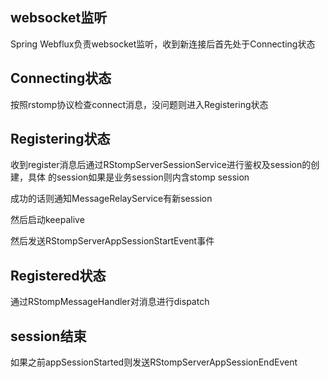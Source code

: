 
## websocket监听

Spring Webflux负责websocket监听，收到新连接后首先处于Connecting状态

## Connecting状态

按照rstomp协议检查connect消息，没问题则进入Registering状态

## Registering状态

收到register消息后通过RStompServerSessionService进行鉴权及session的创建，具体
的session如果是业务session则内含stomp session

成功的话则通知MessageRelayService有新session

然后启动keepalive

然后发送RStompServerAppSessionStartEvent事件

## Registered状态

通过RStompMessageHandler对消息进行dispatch

## session结束

如果之前appSessionStarted则发送RStompServerAppSessionEndEvent

